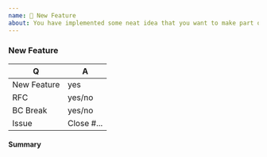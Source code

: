 ```yaml
---
name: 🎉 New Feature
about: You have implemented some neat idea that you want to make part of the library? 🎩
---
```


<!--
Thank you for submitting new feature!

Please, before submitting your pull request, check whether your code adheres to coding standards and that tests are green! ;)
-->

### New Feature

<!-- Fill in the relevant information below to help triage your issue. -->

|    Q        |   A
|------------ | ------
| New Feature | yes
| RFC         | yes/no
| BC Break    | yes/no
| Issue       | Close #...

#### Summary

<!-- Provide a summary of the feature you have implemented. -->

